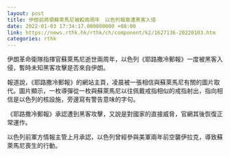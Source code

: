 ```yaml
---
layout: post
title: 伊朗前將領蘇萊馬尼被殺兩周年　以色列報章遭黑客入侵
date: 2022-01-03 17:34:17.000000000 +08:00
link: https://news.rthk.hk/rthk/ch/component/k2/1627136-20220103.htm
categories: rthk
---
```


伊朗革命衛隊指揮官蘇萊馬尼逝世兩周年，以色列《耶路撒冷郵報》一度被黑客入侵，暫時未知黑客攻擊是否來自伊朗。

報道說，《耶路撒冷郵報》的網站主頁，凌晨被一張相信與蘇萊馬尼有關的圖片取代。圖片顯示，一枚導彈從一枚與蘇萊馬尼以往佩戴戒指相似的戒指射出，指向相信是以色列的核設施，旁邊寫有警告意味的字句。

《耶路撒冷郵報》承認遭到黑客攻擊，又說是對國家的直接威脅，官網其後恢復正常運作。

以色列前軍方情報主管上月承認，以色列曾經參與美軍兩年前空襲伊拉克，導致蘇萊馬尼喪生的行動。
